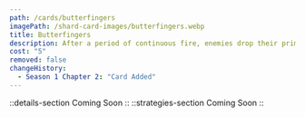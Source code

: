 ```yaml
---
path: /cards/butterfingers
imagePath: /shard-card-images/butterfingers.webp
title: Butterfingers
description: After a period of continuous fire, enemies drop their primary weapon.
cost: "5"
removed: false
changeHistory:
  - Season 1 Chapter 2: "Card Added"
---
```

::details-section
Coming Soon
::
::strategies-section
Coming Soon
::